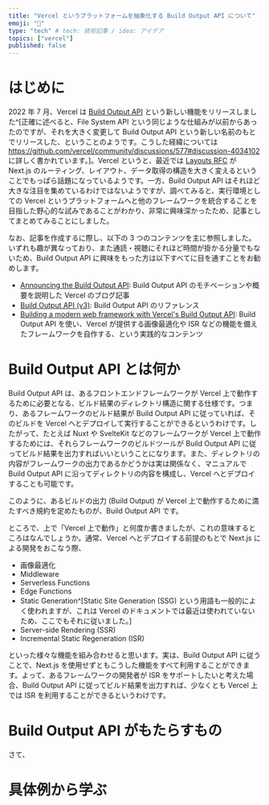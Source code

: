 ```yaml
---
title: "Vercel というプラットフォームを抽象化する Build Output API について"
emoji: "🔺"
type: "tech" # tech: 技術記事 / idea: アイデア
topics: ["vercel"]
published: false
---
```


# はじめに

2022 年 7 月、Vercel は [Build Output API](https://vercel.com/docs/build-output-api/v3) という新しい機能をリリースしました^[正確に述べると、File System API という同じような仕組みが以前からあったのですが、それを大きく変更して Build Output API という新しい名前のもとでリリースした、ということのようです。こうした経緯については https://github.com/vercel/community/discussions/577#discussion-4034102 に詳しく書かれています。]。Vercel というと、最近では [Layouts RFC](https://nextjs.org/blog/layouts-rfc) が Next.js のルーティング、レイアウト、データ取得の構造を大きく変えるということでもっぱら話題になっているようです。一方、Build Output API はそれほど大きな注目を集めているわけではないようですが、調べてみると、実行環境としての Vercel というプラットフォームへと他のフレームワークを統合することを目指した野心的な試みであることがわかり、非常に興味深かったため、記事としてまとめてみることにしました。

なお、記事を作成するに際し、以下の 3 つのコンテンツを主に参照しました。いずれも趣が異なっており、また通読・視聴にそれほど時間が掛かる分量でもないため、Build Output API に興味をもった方は以下すべてに目を通すことをお勧めします。

* [Announcing the Build Output API](https://vercel.com/blog/build-output-api): Build Output API のモチベーションや概要を説明した Vercel のブログ記事
* [Build Output API (v3)](https://vercel.com/docs/build-output-api/v3): Build Output API のリファレンス
* [Building a modern web framework with Vercel's Build Output API](https://youtu.be/j6qweJF_TIc): Build Output API を使い、Vercel が提供する画像最適化や ISR などの機能を備えたフレームワークを自作する、という実践的なコンテンツ

# Build Output API とは何か

Build Output API は、あるフロントエンドフレームワークが Vercel 上で動作するために必要となる、ビルド結果のディレクトリ構造に関する仕様です。つまり、あるフレームワークのビルド結果が Build Output API に従っていれば、そのビルドを Vercel へとデプロイして実行することができるというわけです。したがって、たとえば Nuxt や SvelteKit などのフレームワークが Vercel 上で動作するためには、それらフレームワークのビルドツールが Build Output API に従ってビルド結果を出力すればいいということになります。また、ディレクトリの内容がフレームワークの出力であるかどうかは実は関係なく、マニュアルで Build Output API に沿ってディレクトリの内容を構成し、Vercel へとデプロイすることも可能です。

このように、あるビルドの出力 (Build Output) が Vercel 上で動作するために満たすべき規約を定めたものが、Build Output API です。

ところで、上で「Vercel 上で動作」と何度か書きましたが、これの意味するところはなんでしょうか。通常、Vercel へとデプロイする前提のもとで Next.js による開発をおこなう際、

* 画像最適化
* Middleware
* Serverless Functions
* Edge Functions
* Static Generation^[Static Site Generation (SSG) という用語も一般的によく使われますが、これは Vercel のドキュメントでは最近は使われていないため、ここでもそれに従いました。]
* Server-side Rendering (SSR)
* Incremental Static Regeneration (ISR)

といった様々な機能を組み合わせると思います。実は、Build Output API に従うことで、Next.js を使用せずともこうした機能をすべて利用することができます。よって、あるフレームワークの開発者が ISR をサポートしたいと考えた場合、Build Output API に従ってビルド結果を出力すれば、少なくとも Vercel 上では ISR を利用することができるというわけです。

# Build Output API がもたらすもの

さて、

# 具体例から学ぶ
